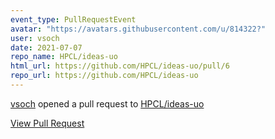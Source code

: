 ```yaml
---
event_type: PullRequestEvent
avatar: "https://avatars.githubusercontent.com/u/814322?"
user: vsoch
date: 2021-07-07
repo_name: HPCL/ideas-uo
html_url: https://github.com/HPCL/ideas-uo/pull/6
repo_url: https://github.com/HPCL/ideas-uo
---
```


<a href='https://github.com/vsoch' target='_blank'>vsoch</a> opened a pull request to <a href='https://github.com/HPCL/ideas-uo' target='_blank'>HPCL/ideas-uo</a>

<a href='https://github.com/HPCL/ideas-uo/pull/6' target='_blank'>View Pull Request</a>